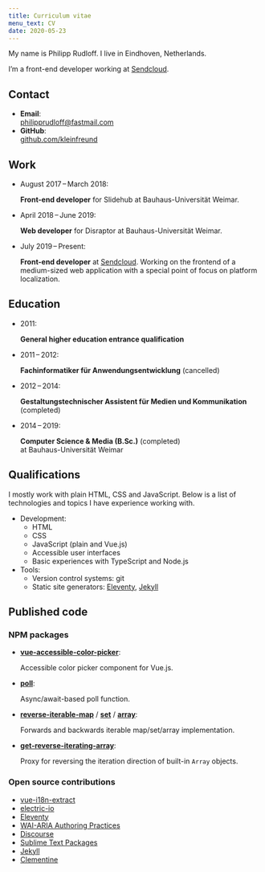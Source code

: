 ```yaml
---
title: Curriculum vitae
menu_text: CV
date: 2020-05-23
---
```


My name is Philipp Rudloff. I live in Eindhoven, Netherlands.

I’m a front-end developer working at [Sendcloud](https://sendcloud.com).

## Contact

- **Email**:<br>philipprudloff@fastmail.com
- **GitHub**:<br>[github.com/kleinfreund](http://github.com/kleinfreund)

## Work

- August 2017 – March 2018:

  **Front-end developer** for Slidehub at Bauhaus-Universität Weimar.

- April 2018 – June 2019:

  **Web developer** for Disraptor at Bauhaus-Universität Weimar.

- July 2019 – Present:

  **Front-end developer** at [Sendcloud](https://sendcloud.com). Working on the frontend of a medium-sized web application with a special point of focus on platform localization.

## Education

- 2011:

  **General higher education entrance qualification**

- 2011 – 2012:

  <strong lang="de">Fachinformatiker für Anwendungsentwicklung</strong> (cancelled)

- 2012 – 2014:

  <strong lang="de">Gestaltungstechnischer Assistent für Medien und Kommunikation</strong> (completed)

- 2014 – 2019:

  **Computer Science & Media (B.Sc.)** (completed)<br>
  at Bauhaus-Universität Weimar

## Qualifications

I mostly work with plain HTML, CSS and JavaScript. Below is a list of technologies and topics I have experience working with.

- Development:
  - HTML
  - CSS
  - JavaScript (plain and Vue.js)
  - Accessible user interfaces
  - Basic experiences with TypeScript and Node.js
- Tools:
  - Version control systems: git
  - Static site generators: [Eleventy](https://11ty.io), [Jekyll](https://jekyllrb.com)

## Published code

### NPM packages

- [**vue-accessible-color-picker**](https://npmjs.com/package/vue-accessible-color-picker):

  Accessible color picker component for Vue.js.

- [**poll**](https://npmjs.com/package/poll):

  Async/await-based poll function.

- [**reverse-iterable-map**](https://npmjs.com/package/reverse-iterable-map) / [**set**](https://npmjs.com/package/reverse-iterable-set) / [**array**](https://npmjs.com/package/reverse-iterable-array):

  Forwards and backwards iterable map/set/array implementation.

- [**get-reverse-iterating-array**](https://npmjs.com/package/get-reverse-iterating-array):

  Proxy for reversing the iteration direction of built-in `Array` objects.

### Open source contributions

- [vue-i18n-extract](https://github.com/pixari/vue-i18n-extract/pulls?q=is%3Apr+author%3Akleinfreund)
- [electric-io](https://github.com/noopkat/electric-io/pulls?q=is:pr+author:kleinfreund)
- [Eleventy](https://github.com/11ty/eleventy/pulls?q=is:pr+author:kleinfreund)
- [WAI-ARIA Authoring Practices](https://github.com/w3c/aria-practices/pulls?q=is%3Apr+author%3Akleinfreund)
- [Discourse](https://github.com/discourse/discourse/pulls?q=is%3Apr+author%3Akleinfreund)
- [Sublime Text Packages](https://github.com/sublimehq/Packages/pulls?q=is%3Apr+author%3Akleinfreund)
- [Jekyll](https://github.com/jekyll/jekyll/pulls?q=is%3Apr+author%3Akleinfreund)
- [Clementine](https://github.com/clementine-player/Clementine/pulls?q=is%3Apr+author%3Akleinfreund)
